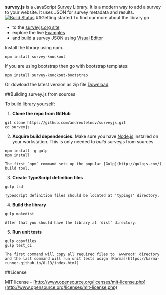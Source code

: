 **survey.js** is a JavaScript Survey Library. It is a modern way to add a survey to your website. It uses JSON for survey metadata and results.
[![Build Status](https://api.shippable.com/projects/55ded2031895ca4474102b6d/badge)](https://app.shippable.com/projects/55ded2031895ca4474102b6d)
##Getting started
To find our more about the library go
* to the [surveyjs.org site](http://surveyjs.org) 
* explore the live [Examples](http://surveyjs.org/examples/) 
* and build a survey JSON using [Visual Editor](http://surveyjs.org/builder/)

Install the library using npm.
```
npm install survey-knockout
```
If you are using bootstrap then go with bootstrap templates:
```
npm install survey-knockout-bootstrap
```
Or dowload the latest version as zip file [Download](http://surveyjs.org/downloads/surveyjs.zip)

##Building survey.js from sources

To build library yourself:

1. **Clone the repo from GitHub**
```
git clone https://github.com/andrewtelnov/surveyjs.git
cd surveyjs
```
2. **Acquire build dependencies.** Make sure you have [Node.js](http://nodejs.org/) installed on your workstation. This is only needed to _build_ surveyjs from sources.  
```
npm install -g gulp
npm install
```
	The first `npm` command sets up the popular [Gulp](http://gulpjs.com/) build tool. 

3. **Create TypeScript definition files**
```
gulp tsd
```
	Typescript definition files should be located at 'typings' directory.

4. **Build the library**
```
gulp makedist
```
	After that you should have the library at 'dist' directory.

5. **Run unit tests**
```
gulp copyfiles
gulp test_ci
```
	The first command will copy all required files to 'wwwroot' directory and the last command will run unit tests usign [Karma](https://karma-runner.github.io/0.13/index.html)

##License

MIT license - [http://www.opensource.org/licenses/mit-license.php](http://www.opensource.org/licenses/mit-license.php)
